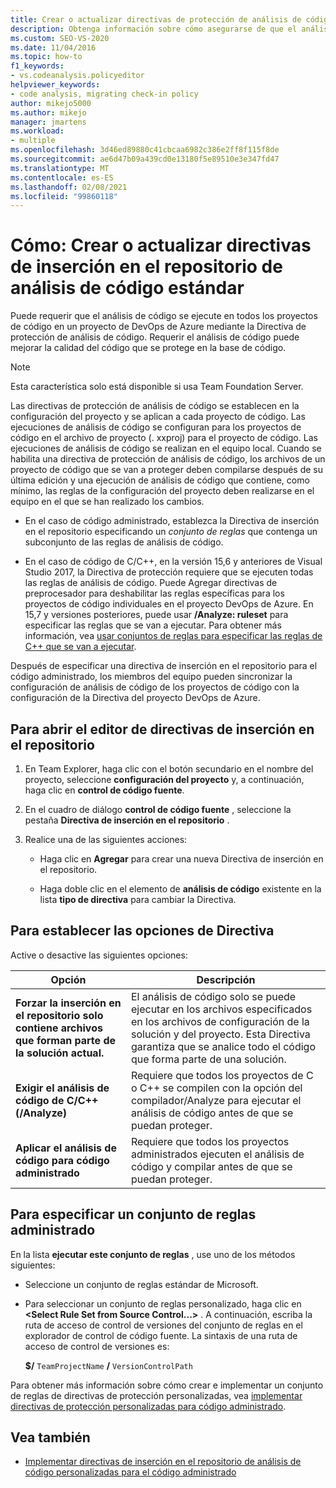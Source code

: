 ```yaml
---
title: Crear o actualizar directivas de protección de análisis de código estándar
description: Obtenga información sobre cómo asegurarse de que el análisis de código se ejecuta en todos los proyectos de código en un proyecto de Azure DevOps. Vea cómo configurar una directiva de protección de análisis de código de proyecto.
ms.custom: SEO-VS-2020
ms.date: 11/04/2016
ms.topic: how-to
f1_keywords:
- vs.codeanalysis.policyeditor
helpviewer_keywords:
- code analysis, migrating check-in policy
author: mikejo5000
ms.author: mikejo
manager: jmartens
ms.workload:
- multiple
ms.openlocfilehash: 3d46ed89880c41cbcaa6982c386e2ff8f115f8de
ms.sourcegitcommit: ae6d47b09a439cd0e13180f5e89510e3e347fd47
ms.translationtype: MT
ms.contentlocale: es-ES
ms.lasthandoff: 02/08/2021
ms.locfileid: "99860118"
---
```

# <a name="how-to-create-or-update-standard-code-analysis-check-in-policies"></a>Cómo: Crear o actualizar directivas de inserción en el repositorio de análisis de código estándar

Puede requerir que el análisis de código se ejecute en todos los proyectos de código en un proyecto de DevOps de Azure mediante la Directiva de protección de análisis de código. Requerir el análisis de código puede mejorar la calidad del código que se protege en la base de código.

> [!NOTE]
> Esta característica solo está disponible si usa Team Foundation Server.

Las directivas de protección de análisis de código se establecen en la configuración del proyecto y se aplican a cada proyecto de código. Las ejecuciones de análisis de código se configuran para los proyectos de código en el archivo de proyecto (. xxproj) para el proyecto de código. Las ejecuciones de análisis de código se realizan en el equipo local. Cuando se habilita una directiva de protección de análisis de código, los archivos de un proyecto de código que se van a proteger deben compilarse después de su última edición y una ejecución de análisis de código que contiene, como mínimo, las reglas de la configuración del proyecto deben realizarse en el equipo en el que se han realizado los cambios.

- En el caso de código administrado, establezca la Directiva de inserción en el repositorio especificando un *conjunto de reglas* que contenga un subconjunto de las reglas de análisis de código.

- En el caso de código de C/C++, en la versión 15,6 y anteriores de Visual Studio 2017, la Directiva de protección requiere que se ejecuten todas las reglas de análisis de código. Puede Agregar directivas de preprocesador para deshabilitar las reglas específicas para los proyectos de código individuales en el proyecto DevOps de Azure. En 15,7 y versiones posteriores, puede usar **/Analyze: ruleset** para especificar las reglas que se van a ejecutar. Para obtener más información, vea [usar conjuntos de reglas para especificar las reglas de C++ que se van a ejecutar](/cpp/code-quality/using-rule-sets-to-specify-the-cpp-rules-to-run).

Después de especificar una directiva de inserción en el repositorio para el código administrado, los miembros del equipo pueden sincronizar la configuración de análisis de código de los proyectos de código con la configuración de la Directiva del proyecto DevOps de Azure.

## <a name="to-open-the-check-in-policy-editor"></a>Para abrir el editor de directivas de inserción en el repositorio

1. En Team Explorer, haga clic con el botón secundario en el nombre del proyecto, seleccione **configuración del proyecto** y, a continuación, haga clic en **control de código fuente**.

1. En el cuadro de diálogo **control de código fuente** , seleccione la pestaña **Directiva de inserción en el repositorio** .

1. Realice una de las siguientes acciones:

    - Haga clic en **Agregar** para crear una nueva Directiva de inserción en el repositorio.

    - Haga doble clic en el elemento de **análisis de código** existente en la lista **tipo de directiva** para cambiar la Directiva.

## <a name="to-set-policy-options"></a>Para establecer las opciones de Directiva

Active o desactive las siguientes opciones:

|Opción|Descripción|
|------------|-----------------|
|**Forzar la inserción en el repositorio solo contiene archivos que forman parte de la solución actual.**|El análisis de código solo se puede ejecutar en los archivos especificados en los archivos de configuración de la solución y del proyecto. Esta Directiva garantiza que se analice todo el código que forma parte de una solución.|
|**Exigir el análisis de código de C/C++ (/Analyze)**|Requiere que todos los proyectos de C o C++ se compilen con la opción del compilador/Analyze para ejecutar el análisis de código antes de que se puedan proteger.|
|**Aplicar el análisis de código para código administrado**|Requiere que todos los proyectos administrados ejecuten el análisis de código y compilar antes de que se puedan proteger.|

## <a name="to-specify-a-managed-rule-set"></a>Para especificar un conjunto de reglas administrado

En la lista **ejecutar este conjunto de reglas** , use uno de los métodos siguientes:

- Seleccione un conjunto de reglas estándar de Microsoft.

- Para seleccionar un conjunto de reglas personalizado, haga clic en **\<Select Rule Set from Source Control...>** . A continuación, escriba la ruta de acceso de control de versiones del conjunto de reglas en el explorador de control de código fuente. La sintaxis de una ruta de acceso de control de versiones es:

   **$/** `TeamProjectName` **/** `VersionControlPath`

Para obtener más información sobre cómo crear e implementar un conjunto de reglas de directivas de protección personalizadas, vea [implementar directivas de protección personalizadas para código administrado](../code-quality/implementing-custom-code-analysis-check-in-policies-for-managed-code.md).

## <a name="see-also"></a>Vea también

- [Implementar directivas de inserción en el repositorio de análisis de código personalizadas para el código administrado](../code-quality/implementing-custom-code-analysis-check-in-policies-for-managed-code.md)
